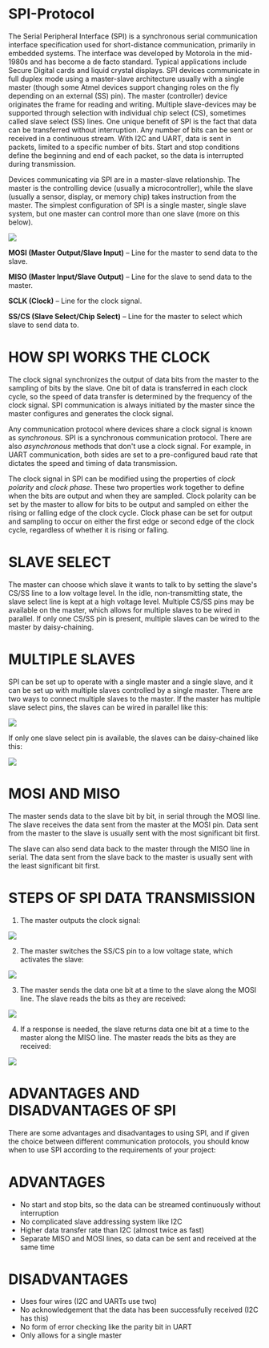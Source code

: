 # SPI-Protocol
The Serial Peripheral Interface (SPI) is a synchronous serial communication interface specification used for short-distance communication, primarily in embedded systems. The interface was developed by Motorola in the mid-1980s and has become a de facto standard. Typical applications include Secure Digital cards and liquid crystal displays.  SPI devices communicate in full duplex mode using a master-slave architecture usually with a single master (though some Atmel devices support changing roles on the fly depending on an external (SS) pin). The master (controller) device originates the frame for reading and writing. Multiple slave-devices may be supported through selection with individual chip select (CS), sometimes called slave select (SS) lines.
One unique benefit of SPI is the fact that data can be transferred without interruption. Any number of bits can be sent or received in a continuous stream. With I2C and UART, data is sent in packets, limited to a specific number of bits. Start and stop conditions define the beginning and end of each packet, so the data is interrupted during transmission.

Devices communicating via SPI are in a master-slave relationship. The master is the controlling device (usually a microcontroller), while the slave (usually a sensor, display, or memory chip) takes instruction from the master. The simplest configuration of SPI is a single master, single slave system, but one master can control more than one slave (more on this below).

[![](RackMultipart20221004-1-uc1opb_html_55a8bff21e86825a.png)](https://www.circuitbasics.com/wp-content/uploads/2016/01/Introduction-to-SPI-Master-and-Slave.png)

**MOSI (Master Output/Slave Input)** – Line for the master to send data to the slave.

**MISO (Master Input/Slave Output)** – Line for the slave to send data to the master.

**SCLK (Clock)** – Line for the clock signal.

**SS/CS (Slave Select/Chip Select)** – Line for the master to select which slave to send data to.

# HOW SPI WORKS THE CLOCK

The clock signal synchronizes the output of data bits from the master to the sampling of bits by the slave. One bit of data is transferred in each clock cycle, so the speed of data transfer is determined by the frequency of the clock signal. SPI communication is always initiated by the master since the master configures and generates the clock signal.

Any communication protocol where devices share a clock signal is known as _synchronous._ SPI is a synchronous communication protocol. There are also _asynchronous_ methods that don't use a clock signal. For example, in UART communication, both sides are set to a pre-configured baud rate that dictates the speed and timing of data transmission.

The clock signal in SPI can be modified using the properties of _clock polarity_ and _clock phase_. These two properties work together to define when the bits are output and when they are sampled. Clock polarity can be set by the master to allow for bits to be output and sampled on either the rising or falling edge of the clock cycle. Clock phase can be set for output and sampling to occur on either the first edge or second edge of the clock cycle, regardless of whether it is rising or falling.

# SLAVE SELECT

The master can choose which slave it wants to talk to by setting the slave's CS/SS line to a low voltage level. In the idle, non-transmitting state, the slave select line is kept at a high voltage level. Multiple CS/SS pins may be available on the master, which allows for multiple slaves to be wired in parallel. If only one CS/SS pin is present, multiple slaves can be wired to the master by daisy-chaining.

# MULTIPLE SLAVES

SPI can be set up to operate with a single master and a single slave, and it can be set up with multiple slaves controlled by a single master. There are two ways to connect multiple slaves to the master. If the master has multiple slave select pins, the slaves can be wired in parallel like this:

[![](RackMultipart20221004-1-uc1opb_html_6e423439cf696bae.png)](https://www.circuitbasics.com/wp-content/uploads/2016/01/Introduction-to-SPI-Multiple-Slave-Configuration-Separate-Slave-Select.png)

If only one slave select pin is available, the slaves can be daisy-chained like this:

[![](RackMultipart20221004-1-uc1opb_html_503f913ee3139c8a.png)](https://www.circuitbasics.com/wp-content/uploads/2016/01/Introduction-to-SPI-Multiple-Slave-Configuration-Daisy-Chained.png)

# MOSI AND MISO

The master sends data to the slave bit by bit, in serial through the MOSI line. The slave receives the data sent from the master at the MOSI pin. Data sent from the master to the slave is usually sent with the most significant bit first.

The slave can also send data back to the master through the MISO line in serial. The data sent from the slave back to the master is usually sent with the least significant bit first.

# STEPS OF SPI DATA TRANSMISSION

1. The master outputs the clock signal:

[![](RackMultipart20221004-1-uc1opb_html_69068176af344b72.png)](https://www.circuitbasics.com/wp-content/uploads/2016/01/Introduction-to-SPI-Data-Transmission-Diagram-Clock-Signal.png)

2. The master switches the SS/CS pin to a low voltage state, which activates the slave:

[![](RackMultipart20221004-1-uc1opb_html_82ef07cf3f806f30.png)](https://www.circuitbasics.com/wp-content/uploads/2016/01/Introduction-to-SPI-Data-Transmission-Diagram-Slave-Select-Activation.png)

3. The master sends the data one bit at a time to the slave along the MOSI line. The slave reads the bits as they are received:

[![](RackMultipart20221004-1-uc1opb_html_1785c0625b91a5ae.png)](https://www.circuitbasics.com/wp-content/uploads/2016/01/Introduction-to-SPI-Data-Transmission-Diagram-Master-to-Slave-Data-Transfer.png)

4. If a response is needed, the slave returns data one bit at a time to the master along the MISO line. The master reads the bits as they are received:

[![](RackMultipart20221004-1-uc1opb_html_d96c4efeb27015d1.png)](https://www.circuitbasics.com/wp-content/uploads/2016/01/Introduction-to-SPI-Data-Transmission-Diagram-Slave-to-Master-Data-Transfer.png)

# ADVANTAGES AND DISADVANTAGES OF SPI

There are some advantages and disadvantages to using SPI, and if given the choice between different communication protocols, you should know when to use SPI according to the requirements of your project:

# ADVANTAGES

- No start and stop bits, so the data can be streamed continuously without interruption
- No complicated slave addressing system like I2C
- Higher data transfer rate than I2C (almost twice as fast)
- Separate MISO and MOSI lines, so data can be sent and received at the same time

# DISADVANTAGES

- Uses four wires (I2C and UARTs use two)
- No acknowledgement that the data has been successfully received (I2C has this)
- No form of error checking like the parity bit in UART
- Only allows for a single master
